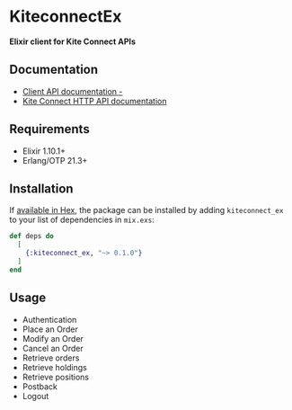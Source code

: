 # KiteconnectEx

**Elixir client for Kite Connect APIs**

## Documentation

- [Client API documentation - ](https://github.com/scripbox/kiteconnect-ex)
- [Kite Connect HTTP API documentation](https://kite.trade/docs/connect/v3)

## Requirements

- Elixir 1.10.1+
- Erlang/OTP 21.3+

## Installation

If [available in Hex](https://hex.pm/docs/publish), the package can be installed
by adding `kiteconnect_ex` to your list of dependencies in `mix.exs`:

```elixir
def deps do
  [
    {:kiteconnect_ex, "~> 0.1.0"}
  ]
end
```

## Usage

- Authentication
- Place an Order
- Modify an Order
- Cancel an Order
- Retrieve orders
- Retrieve holdings
- Retrieve positions
- Postback
- Logout
